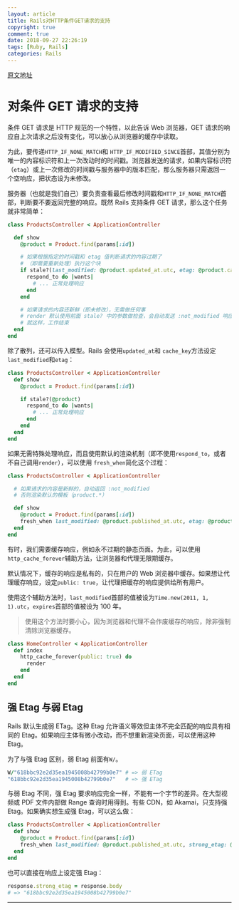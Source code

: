 ```yaml
---
layout: article
title: Rails对HTTP条件GET请求的支持
copyright: true
comment: true
date: 2018-09-27 22:26:19
tags: [Ruby, Rails]
categories: Rails
---
```


[原文地址](https://ruby-china.github.io/rails-guides/caching_with_rails.html#conditional-get-support)

对条件 GET 请求的支持
======
条件 GET 请求是 HTTP 规范的一个特性，以此告诉 Web 浏览器，GET 请求的响应自上次请求之后没有变化，可以放心从浏览器的缓存中读取。


<!-- more -->

为此，要传递`HTTP_IF_NONE_MATCH`和 `HTTP_IF_MODIFIED_SINCE`首部，其值分别为唯一的内容标识符和上一次改动时的时间戳。浏览器发送的请求，如果内容标识符（`etag`）或上一次修改的时间戳与服务器中的版本匹配，那么服务器只需返回一个空响应，把状态设为未修改。

服务器（也就是我们自己）要负责查看最后修改时间戳和`HTTP_IF_NONE_MATCH`首部，判断要不要返回完整的响应。既然 Rails 支持条件 GET 请求，那么这个任务就非常简单：

``` ruby
class ProductsController < ApplicationController

  def show
    @product = Product.find(params[:id])

    # 如果根据指定的时间戳和 etag 值判断请求的内容过期了
    # （即需要重新处理）执行这个块
    if stale?(last_modified: @product.updated_at.utc, etag: @product.cache_key)
      respond_to do |wants|
        # ... 正常处理响应
      end
    end

    # 如果请求的内容还新鲜（即未修改），无需做任何事
    # render 默认使用前面 stale? 中的参数做检查，会自动发送 :not_modified 响应
    # 就这样，工作结束
  end
end
```

除了散列，还可以传入模型。Rails 会使用`updated_at`和 `cache_key`方法设定`last_modified`和`etag`：

``` ruby
class ProductsController < ApplicationController
  def show
    @product = Product.find(params[:id])

    if stale?(@product)
      respond_to do |wants|
        # ... 正常处理响应
      end
    end
  end
end
```

如果无需特殊处理响应，而且使用默认的渲染机制（即不使用`respond_to`，或者不自己调用`render`），可以使用 `fresh_when`简化这个过程：

``` ruby
class ProductsController < ApplicationController

  # 如果请求的内容是新鲜的，自动返回 :not_modified
  # 否则渲染默认的模板（product.*）

  def show
    @product = Product.find(params[:id])
    fresh_when last_modified: @product.published_at.utc, etag: @product
  end
end
```

有时，我们需要缓存响应，例如永不过期的静态页面。为此，可以使用 `http_cache_forever`辅助方法，让浏览器和代理无限期缓存。

默认情况下，缓存的响应是私有的，只在用户的 Web 浏览器中缓存。如果想让代理缓存响应，设定`public: true`，让代理把缓存的响应提供给所有用户。

使用这个辅助方法时，`last_modified`首部的值被设为`Time.new(2011, 1, 1).utc`，`expires`首部的值被设为 100 年。


> 使用这个方法时要小心，因为浏览器和代理不会作废缓存的响应，除非强制清除浏览器缓存。


``` ruby
class HomeController < ApplicationController
  def index
    http_cache_forever(public: true) do
      render
    end
  end
end
```

强 Etag 与弱 Etag
-------
Rails 默认生成弱 ETag。这种 Etag 允许语义等效但主体不完全匹配的响应具有相同的 Etag。如果响应主体有微小改动，而不想重新渲染页面，可以使用这种 Etag。

为了与强 Etag 区别，弱 Etag 前面有`W/`。
``` ruby
W/"618bbc92e2d35ea1945008b42799b0e7" # => 弱 ETag
"618bbc92e2d35ea1945008b42799b0e7"   # => 强 ETag
```

与弱 Etag 不同，强 Etag 要求响应完全一样，不能有一个字节的差异。在大型视频或 PDF 文件内部做 Range 查询时用得到。有些 CDN，如 Akamai，只支持强 Etag。如果确实想生成强 Etag，可以这么做：

``` ruby
class ProductsController < ApplicationController
  def show
    @product = Product.find(params[:id])
    fresh_when last_modified: @product.published_at.utc, strong_etag: @product
  end
end
```

也可以直接在响应上设定强 Etag：

``` ruby
response.strong_etag = response.body
# => "618bbc92e2d35ea1945008b42799b0e7"
```
---